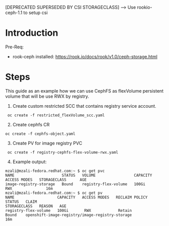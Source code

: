 [DEPRECATED SUPERSEDED BY CSI STORAGECLASS] --> Use rookio-ceph-1.1 to setup csi
#  Introduction

Pre-Req:
* rook-ceph installed: https://rook.io/docs/rook/v1.0/ceph-storage.html


# Steps
This guide as an example how we can use CephFS as flexVolume persistent volume that will be use RWX by registry.

1. Create custom restricted SCC that contains registry service account.

``` oc create -f restricted_flexVolume_scc.yaml```

2. Create cephfs CR  

```oc create -f cephfs-object.yaml```

3. Create PV for image registry PVC  

``` oc create -f registry-cephfs-flex-volume-rwx.yaml```

4. Example output:
  
```
mzali@mzali-fedora.redhat.com:~ $ oc get pvc
NAME                     STATUS   VOLUME                 CAPACITY   ACCESS MODES   STORAGECLASS      AGE
image-registry-storage   Bound    registry-flex-volume   100Gi       RWX               16m
mzali@mzali-fedora.redhat.com:~ $ oc get pv
NAME                   CAPACITY   ACCESS MODES   RECLAIM POLICY   STATUS   CLAIM                                             STORAGECLASS   REASON   AGE
registry-flex-volume   100Gi       RWX            Retain           Bound    openshift-image-registry/image-registry-storage                           16m
```
